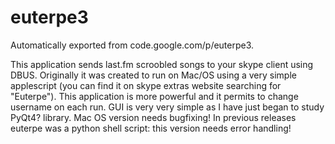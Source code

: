 # euterpe3
Automatically exported from code.google.com/p/euterpe3.

This application sends last.fm scroobled songs to your skype client using DBUS. Originally it was created to run on Mac/OS using a very simple applescript (you can find it on skype extras website searching for "Euterpe"). This application is more powerful and it permits to change username on each run. GUI is very very simple as I have just began to study PyQt4? library. Mac OS version needs bugfixing! In previous releases euterpe was a python shell script: this version needs error handling! 

